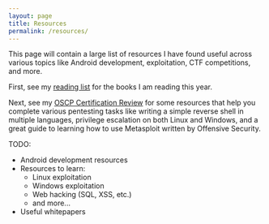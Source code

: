 ```yaml
---
layout: page
title: Resources
permalink: /resources/
---
```


This page will contain a large list of resources I have found useful across various topics like Android development, exploitation, CTF competitions, and more.

First, see my [reading list]("https://spitfy.re/readinglist") for the books I am reading this year.

Next, see my [OSCP Certification Review](https://spitfy.re/OSCP-PWK-Course-Review-and-Resources/) for some resources that help you complete various pentesting tasks like writing a simple reverse shell in multiple languages, privilege escalation on both Linux and Windows, and a great guide to learning how to use Metasploit written by Offensive Security.

TODO:
* Android development resources
* Resources to learn:
  * Linux exploitation
  * Windows exploitation
  * Web hacking (SQL, XSS, etc.)
  * and more...
* Useful whitepapers